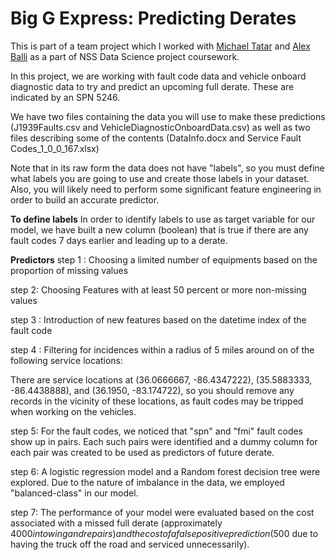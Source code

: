 # Big G Express: Predicting Derates

This is part of a team project which I worked with [Michael Tatar](https://github.com/michaeltatarjr) and [Alex Balli](https://github.com/ballir27) as a part of NSS Data Science project coursework.

In this project, we are working with fault code data and vehicle onboard diagnostic data to try and predict an upcoming full derate. These are indicated by an SPN 5246. 

We have two files containing the data you will use to make these predictions (J1939Faults.csv and VehicleDiagnosticOnboardData.csv) as well as two files describing some of the contents (DataInfo.docx and Service Fault Codes_1_0_0_167.xlsx) 

Note that in its raw form the data does not have "labels", so you must define what labels you are going to use and create those labels in your dataset. Also, you will likely need to perform some significant feature engineering in order to build an accurate predictor.

__To define labels__
In order to identify labels to use as target variable for our model, we have built a new column (boolean) that is true if there are any fault codes 7 days earlier and leading up to a derate.


__Predictors__
step 1 : Choosing a limited number of equipments based on the proportion of missing values

step 2: Choosing Features with at least 50 percent or more non-missing values

step 3 : Introduction of new features based on the datetime index of the fault code

step 4 : Filtering for incidences within a radius of 5 miles around on of the following service locations:

There are service locations at (36.0666667, -86.4347222), (35.5883333, -86.4438888), and (36.1950, -83.174722), so you should remove any records in the vicinity of these locations, as fault codes may be tripped when working on the vehicles.

step 5: For the fault codes, we noticed that "spn" and "fmi" fault codes show up in pairs. Each such pairs were identified and a dummy column for each pair was created to be used as predictors of future derate.

step 6: A logistic regression model and a Random forest decision tree were explored. Due to the nature of imbalance in the data, we employed "balanced-class" in our model.

step 7: The performance of your model were evaluated based on the cost associated with a missed full derate (approximately $4000 in towing and repairs) and the cost of a false positive prediction ($500 due to having the truck off the road and serviced unnecessarily).